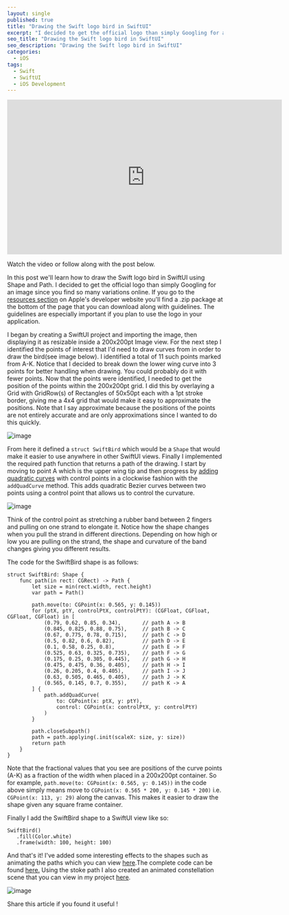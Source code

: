 ```yaml
---
layout: single
published: true
title: "Drawing the Swift logo bird in SwiftUI"
excerpt: "I decided to get the official logo than simply Googling for an image since you find so many variations online. If you go to the resources section on Apple's developer website you'll find a .zip package at the bottom of the page that you can download along with guidelines. The guidelines are especially important if you plan to use the logo in your application"
seo_title: "Drawing the Swift logo bird in SwiftUI"
seo_description: "Drawing the Swift logo bird in SwiftUI"
categories:
  - iOS
tags:
  - Swift
  - SwiftUI
  - iOS Development
---
```

<!--[<img src="https://img.youtube.com/vi/w_mwTaR0Rts/hqdefault.jpg" width="600" height="300"
/>](https://www.youtube.com/embed/w_mwTaR0Rts)-->

<iframe width="640" height="360" src="https://www.youtube-nocookie.com/embed/w_mwTaR0Rts?controls=0" frameborder="0" allowfullscreen></iframe>

Watch the video or follow along with the post below.

<!--![image](/assets/images/post5/SwiftShape_resized.png)-->

In this post we'll learn how to draw the Swift logo bird in SwiftUI using Shape and Path. I decided to get the official logo than simply Googling for an image since you find so many variations online. If you go to the [resources section](https://developer.apple.com/swift/resources/) on Apple's developer website you'll find a .zip package at the bottom of the page that you can download along with guidelines. The guidelines are especially important if you plan to use the logo in your application.

I began by creating a SwiftUI project and importing the image, then displaying it as resizable inside a 200x200pt Image view. For the next step I identified the points of interest that I'd need to draw curves from in order to draw the bird(see image below). I identified a total of 11 such points marked from A-K. Notice that I decided to break down the lower wing curve into 3 points for better handling when drawing. You could probably do it with fewer points. Now that the points were identified, I needed to get the position of the points within the 200x200pt grid. I did this by overlaying a Grid with GridRow(s) of Rectangles of 50x50pt each with a 1pt stroke border, giving me a 4x4 grid that would make it easy to approximate the positions. Note that I say approximate because the positions of the points are not entirely accurate and are only approximations since I wanted to do this quickly.

![image](/assets/images/post5/SwiftLogoDrawing.png)

From here it defined a `struct SwiftBird` which would be a `Shape` that would make it easier to use anywhere in other SwiftUI views. Finally I implemented the required path function that returns a path of the drawing. I start by moving to point A which is the upper wing tip and then progress by [adding quadratic curves](https://developer.apple.com/documentation/uikit/uibezierpath/1624351-addquadcurve) with control points in a clockwise fashion with the `addQuadCurve` method. This adds quadratic Bezier curves between two points using a control point that allows us to control the curvature.

![image](/assets/images/post5/quad-bezier-curve.jpeg)

Think of the control point as stretching a rubber band between 2 fingers and pulling on one strand to elongate it. Notice how the shape changes when you pull the strand in different directions. Depending on how high or low you are pulling on the strand, the shape and curvature of the band changes giving you different results.

The code for the SwiftBird shape is as follows:
```
struct SwiftBird: Shape {
    func path(in rect: CGRect) -> Path {
        let size = min(rect.width, rect.height)
        var path = Path()
        
        path.move(to: CGPoint(x: 0.565, y: 0.145))
        for (ptX, ptY, controlPtX, controlPtY): (CGFloat, CGFloat, CGFloat, CGFloat) in [
            (0.79, 0.62, 0.85, 0.34),       // path A -> B
            (0.845, 0.825, 0.88, 0.75),     // path B -> C
            (0.67, 0.775, 0.78, 0.715),     // path C -> D
            (0.5, 0.82, 0.6, 0.82),         // path D -> E
            (0.1, 0.58, 0.25, 0.8),         // path E -> F
            (0.525, 0.63, 0.325, 0.735),    // path F -> G
            (0.175, 0.25, 0.305, 0.445),    // path G -> H
            (0.475, 0.475, 0.36, 0.405),    // path H -> I
            (0.26, 0.205, 0.4, 0.405),      // path I -> J
            (0.63, 0.505, 0.465, 0.405),    // path J -> K
            (0.565, 0.145, 0.7, 0.355),     // path K -> A
        ] {
            path.addQuadCurve(
                to: CGPoint(x: ptX, y: ptY),
                control: CGPoint(x: controlPtX, y: controlPtY)
            )
        }
        
        path.closeSubpath()
        path = path.applying(.init(scaleX: size, y: size))
        return path
    }
}
```


Note that the fractional values that you see are positions of the curve points (A-K) as a fraction of the width when placed in a 200x200pt container. So for example, `path.move(to: CGPoint(x: 0.565, y: 0.145))` in the code above simply means move to `CGPoint(x: 0.565 * 200, y: 0.145 * 200)` i.e. `CGPoint(x: 113, y: 29)` along the canvas. This makes it easier to draw the shape given any square frame container.

Finally I add the SwiftBird shape to a SwiftUI view like so:
```
SwiftBird()
   .fill(Color.white)
   .frame(width: 100, height: 100)
```

And that's it! I've added some interesting effects to the shapes such as animating the paths which you can view [here](https://www.youtube.com/watch?v=wtUraksUcsQ).The complete code can be found [here.](https://github.com/anupdsouza/ios-swift-logo-drawing) Using the stoke path I also created an animated constellation scene that you can view in my project [here](https://github.com/anupdsouza/ios-swift-constellation). 

![image](/assets/images/post5/swiftconstellation.png)

Share this article if you found it useful !
